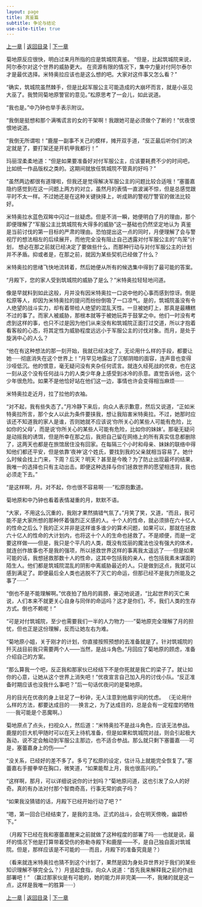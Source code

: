 ```yaml
---
layout: page
title: 真鉴篇
subtitle: 争论与结论
use-site-title: true
---
```


[上一章](/Novels/Rec/wiser-wake) | [返回目录](/Novels/Rec/index) | [下一章](/Novels/Rec/phone-call) 

菊地原反应很快，明白过来月所指的应是筑城院真鉴。
“但是，比起筑城院来说，阿尔泰尔对这个世界的威胁更大。
在资源有限的情况下，集中力量对付阿尔泰尔才是最优选择。米特奥拉应该也是这么想的吧。大家对这件事又怎么看？”

“确实，筑城院虽然棘手，但是比起军服公主可能造成的大崩坏而言，就是小巫见大巫了。我赞同菊地原警官的意见。”松原思考了一会儿，如此说道。

“我也是。”中乃钟也举手表示附议。

“我倒是挺想和那个满嘴谎言的女的干架啊！我跟她可是必须做个了断的！”优夜恨恨地说道。

“我倒无所谓啦！”鹿屋一副事不关己的模样，摊开双手道，“反正最后听你们的决定就是了，要打架还是开机甲我都行！”

玛丽涅柔柔地道：“但是如果要准备好对付军服公主，应该要耗费不少的时间吧，比如统一作品版权之类的。这期间就放任筑城院不管真的好吗？”

“虽然两边都很有道理啦，但我还是觉得解决军服公主的问题比较合适哦！”塞蕾嘉隐约感觉到在这一问题上两方的对立，虽然月的表情一直波澜不惊，但是总感觉跟平时不太一样。不过她还是在这种关键抉择上，听成熟的警视厅警官的做法比较好。

米特奥拉水蓝色双眸中闪过一丝疑虑。但是不消一瞬，她便明白了月的理由，那个即便理解了“军服公主比筑城院有大得多的威胁”这一基础也仍然坚定地认为
真鉴是当前讨伐的第一目标的严肃的理由。恐怕提出这一点的同时，月便理解了会与警视厅的想法相左的后续展开，而他完全没有阻止自己透露对付军服公主的“鸟笼”计划，
想必在那之前就已经决定了要做些什么，而那种行动与对付军服公主的计划并不矛盾。抑或者是，在那之前，就因为某些契机已经做了什么？

米特奥拉的思绪飞快地流转着，然后她便从所有的候选集中得到了最可能的答案。

“月殿下，您的家人受到筑城院的威胁了是么？”米特奥拉轻轻地问道。

像是早就料到如此这般，月并没有因米特奥拉一口说中他的心事而感到惊讶。倒是松原等人，却因为米特奥拉的提问而纷纷倒吸了一口凉气。是的，筑城院虽没有令人绝望的战斗实力，却有着带给人绝望的混乱天性。一旦被她盯上，那真是最糟糕不过的事了。而家人被威胁，那根本就等于被她玩弄于鼓掌之中。他们一时没有考虑到这样的事，也只不过是因为他们从来没有和筑城院正面打过交道，所以才抱着看客般的心态，将其定性为威胁程度远远小于军服公主的讨伐对象。而月，是处于旋涡中心的人么？

“他在有这种想法的那一刻开始，我就已经决定了。无论用什么样的手段，都要让她······彻底消失在这个世界上！”月罕见地露出了沉郁阴暗的面容，连声音也变得沙哑低沉。他的恨意，毫无疑问没有夹杂任何谎言。就连久经死战的优夜，也在这一刻从这个没有任何战斗力的人类少年身上感受到冰冷的杀意。直觉告诉他，这个少年很危险。如果不是他恰好站在他们这一边，事情也许会变得相当麻烦······

米特奥拉走近月，拉了拉他的衣袖。

“对不起，我有些失态了。”月冷静下来后，向众人表示歉意，然后又说道，“正如米特奥拉所言，那个女人以此为条件要挟我，想让我陷害米特奥拉。不过，她那时应该还不知道我的家人是谁，否则她就不应该说‘你所关心的某些人可能有危险，比如你的父母’，而是说‘你所关心的某些人可能有危险，比如你的妹妹’。那毫无疑问是动摇我的诱饵，但是所幸在那之后，我把自己留在网络上的所有真实信息都删除了，这两天也都是在旅馆居住没有回家。在每隔三个小时和母亲、妹妹的联络中得知他们都还平安，但是依靠‘夜神’这个姓氏，要找到我的父亲就相当容易了。她什么时候会找上门来，下周？后天？明天？甚至是今晚？为了防止出现最坏的结果，我唯一的选择也只有主动出击。即便这种选择与你们拯救世界的愿望相违背，我也必须走下去。”

“是这样啊，月。对不起，你也很不容易啊······”松原抱歉道。

菊地原和中乃钟也看着表情凝重的月，默默不语。

“大家，不用这么沉重的，我刚才果然搞错气氛了。”月笑了笑，又道，“而且，我可能不是大家所想的那种怀着强烈正义感的人。十个人的性命，就必须排在六十亿人的性命之后么？我的正义并非是这样谁多谁少的算术问题，如果可以，那就在拯救六十亿人的性命的大计划内，也将这十个人的生命也拯救了。不是顺便，而是一定要这样做——但是，我只是个平凡的人类，既没有炫丽的魔法也没有强大的体术，就连创作故事也不是我的强项，所以拯救世界这样的事离我太遥远了······但是如果可能的话，我想拯救那数十人的性命，这其中包括我的亲人，也包括我素未谋面的陌生人。他们都是筑城院混乱的阴影中离威胁最近的人。只是做到这点，我就可以感到满足了。即便最后全人类也逃脱不了灭亡的命运，但那已经不是我力所能及之事了······”

“倒也不是不能理解啊。”优夜拍了拍月的肩膀，豪迈地说道，“比起世界的灭亡来说，人们本来不就更关心自身与同伴的命运吗？这才是你们，不，我们人类的生存方式。倒也不赖呢！”

“可是对付筑城院，至少也需要我们一半的人力物力······”菊地原完全理解了月的担忧，但也正是这份理解，反而让她左右为难。

“菊地原小姐，关于刚才的计划，你直接按照预想的去准备就是了。针对筑城院的歼灭战目前我只需要两个人——当然，是战斗角色。”月回应了菊地原的顾虑，准备介绍自己的方案。

“那么算我一个吧，反正我和那家伙已经结下不是你死就是我亡的梁子了。就让如你的心意，让她从这个世界上消失吧！”优夜宣言自己加入月的讨伐小队。“反正准备时期应该也没我什么事吧？”后一句话优夜问的是菊地原。

月的目光在优夜的身上驻足了一秒钟，无人注意到他眉宇间的忧虑。
（无论用什么样的方法，都要达成目的······换言之，为了达成目的，总是会有一定程度的牺牲······我可能是个恶魔啊。）

菊地原点了点头，扫视众人，然后道：“米特奥拉不是战斗角色，应该无法参战。鹿屋的巨大机甲随时可以在天上待机准备，但是如果和筑城院对战，则会引起极大轰动，说不定会触动到军服公主那边，也不适合参战。那么就只剩下塞蕾嘉······可是，塞蕾嘉身上的伤——”

“没关系，已经好的差不多了。多亏了松原的设定，估计马上就能完全恢复了。”塞蕾嘉右手握拳举在胸口，微笑道，“如果能帮上月，我也很高兴的。”

“这样啊，那月，可以详细说说你的计划吗？”菊地原问道，这也引发了众人的好奇。真的有办法对付那个智商奇高，行事无常的疯子吗？

“如果我没猜错的话，月殿下已经开始行动了吧？”

“嗯，第一回合已经结束了，是我的主场。正式的战斗，会在明天傍晚，幽碧桥下。”

（月殿下已经在我和塞蕾嘉醒来之前就做了这种程度的部署了吗······也就是说，最坏的情况下他是打算带着受伤的弥勒寺殿下和鹿屋——不，是自己独自面对筑城院。但是，那样应该是不可能的······而且，月殿下的准备究竟是？）

（看来就连米特奥拉也猜不到这个计划了，果然是因为身处异世界对于我们的某些知识理解不够完全么？）月竖起食指，向众人说道：“首先我来解释我之前的作战部署吧！”
（赢过那家伙是有可能的，她的能力并非完美——不，我赌的就是这一点，这样是我唯一的胜算······）

[上一章](/Novels/Rec/wiser-wake) | [返回目录](/Novels/Rec/index) | [下一章](/Novels/Rec/phone-call) 






